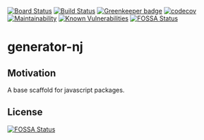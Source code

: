 [![Board Status](https://nikkijdesigns.visualstudio.com/a49f0ab9-3fb1-4043-959d-2c8067911c05/9dbc12fe-85b8-411f-b76a-9c2a3f6b830a/_apis/work/boardbadge/e5cc10e6-f07b-4f8b-b498-0c50364a3a5b)](https://nikkijdesigns.visualstudio.com/a49f0ab9-3fb1-4043-959d-2c8067911c05/_boards/board/t/9dbc12fe-85b8-411f-b76a-9c2a3f6b830a/Microsoft.RequirementCategory)
[![Build Status](https://nikkijdesigns.visualstudio.com/public/_apis/build/status/NikkiJ19.generator-nik?branchName=master)](https://nikkijdesigns.visualstudio.com/public/_build/latest?definitionId=15&branchName=master)
[![Greenkeeper badge](https://badges.greenkeeper.io/NikkiJ19/generator-nik.svg)](https://greenkeeper.io/)
[![codecov](https://codecov.io/gh/NikkiJ19/generator-nik/branch/master/graph/badge.svg)](https://codecov.io/gh/NikkiJ19/generator-nik)
[![Maintainability](https://api.codeclimate.com/v1/badges/41c263b57384fe5b43e2/maintainability)](https://codeclimate.com/github/NikkiJ19/generator-nik/maintainability)
[![Known Vulnerabilities](https://snyk.io/test/github/NikkiJ19/generator-nik/badge.svg)](https://snyk.io/test/github/NikkiJ19/generator-nik)
[![FOSSA Status](https://app.fossa.io/api/projects/git%2Bgithub.com%2FNikkiJ19%2Fgenerator-nik.svg?type=shield)](https://app.fossa.io/projects/git%2Bgithub.com%2FNikkiJ19%2Fgenerator-nik?ref=badge_shield)

# generator-nj

## Motivation
A base scaffold for javascript packages.



## License
[![FOSSA Status](https://app.fossa.io/api/projects/git%2Bgithub.com%2FNikkiJ19%2Fgenerator-nik.svg?type=large)](https://app.fossa.io/projects/git%2Bgithub.com%2FNikkiJ19%2Fgenerator-nik?ref=badge_large)